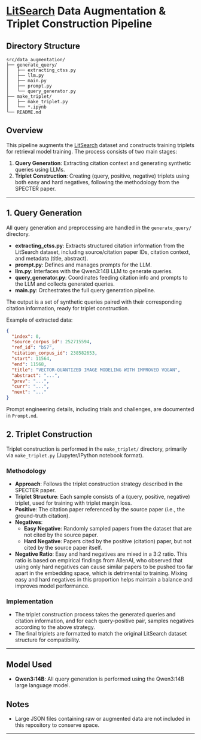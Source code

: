 # [LitSearch] Data Augmentation & Triplet Construction Pipeline

## Directory Structure

```
src/data_augmentation/
├── generate_query/
│   ├── extracting_ctss.py
│   ├── llm.py
│   ├── main.py
│   ├── prompt.py
│   └── query_generator.py
├── make_triplet/
│   ├── make_triplet.py
│   └── *.ipynb
└── README.md
```

## Overview

This pipeline augments the [LitSearch] dataset and constructs training triplets for retrieval model training. The process consists of two main stages:

1. **Query Generation**: Extracting citation context and generating synthetic queries using LLMs.
2. **Triplet Construction**: Creating (query, positive, negative) triplets using both easy and hard negatives, following the methodology from the SPECTER paper.

---

## 1. Query Generation

All query generation and preprocessing are handled in the `generate_query/` directory.

- **extracting_ctss.py**: Extracts structured citation information from the LitSearch dataset, including source/citation paper IDs, citation context, and metadata (title, abstract).
- **prompt.py**: Defines and manages prompts for the LLM.
- **llm.py**: Interfaces with the Qwen3:14B LLM to generate queries.
- **query_generator.py**: Coordinates feeding citation info and prompts to the LLM and collects generated queries.
- **main.py**: Orchestrates the full query generation pipeline.

The output is a set of synthetic queries paired with their corresponding citation information, ready for triplet construction.

Example of extracted data:
```json
{
  "index": 0,
  "source_corpus_id": 252715594,
  "ref_id": "b57",
  "citation_corpus_id": 238582653,
  "start": 11564,
  "end": 11568,
  "title": "VECTOR-QUANTIZED IMAGE MODELING WITH IMPROVED VQGAN",
  "abstract": "...",
  "prev": "...",
  "curr": "...",
  "next": "..."
}
```

Prompt engineering details, including trials and challenges, are documented in `Prompt.md`.

## 2. Triplet Construction

Triplet construction is performed in the `make_triplet/` directory, primarily via `make_triplet.py` (Jupyter/IPython notebook format).

### Methodology

- **Approach**: Follows the triplet construction strategy described in the SPECTER paper.
- **Triplet Structure**: Each sample consists of a (query, positive, negative) triplet, used for training with triplet margin loss.
- **Positive**: The citation paper referenced by the source paper (i.e., the ground-truth citation).
- **Negatives**:
  - **Easy Negative**: Randomly sampled papers from the dataset that are not cited by the source paper.
  - **Hard Negative**: Papers cited by the positive (citation) paper, but not cited by the source paper itself.
- **Negative Ratio**: Easy and hard negatives are mixed in a 3:2 ratio. This ratio is based on empirical findings from AllenAI, who observed that using only hard negatives can cause similar papers to be pushed too far apart in the embedding space, which is detrimental to training. Mixing easy and hard negatives in this proportion helps maintain a balance and improves model performance.

### Implementation

- The triplet construction process takes the generated queries and citation information, and for each query-positive pair, samples negatives according to the above strategy.
- The final triplets are formatted to match the original LitSearch dataset structure for compatibility.

---

## Model Used

- **Qwen3:14B**: All query generation is performed using the Qwen3:14B large language model.

## Notes

- Large JSON files containing raw or augmented data are not included in this repository to conserve space.

---
[LitSearch]: https://huggingface.co/datasets/princeton-nlp/LitSearch
